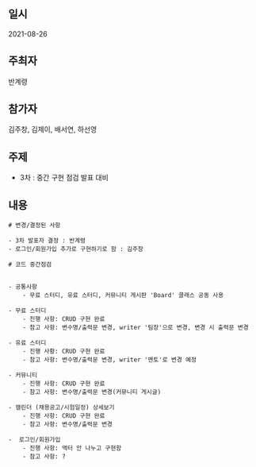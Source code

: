 ## 일시

2021-08-26

## 주최자

반계령

## 참가자

김주창, 김제이, 배서연, 하선영 

## 주제

- 3차 : 중간 구현 점검 발표 대비

## 내용
	# 변경/결정된 사항
	
	- 3차 발표자 결정 : 반계령
	- 로그인/회원가입 추가로 구현하기로 함 : 김주창
	
	# 코드 중간점검
	

	- 공통사항
		- 무료 스터디, 유료 스터디, 커뮤니티 게시판 'Board' 클래스 공동 사용

	- 무료 스터디
		- 진행 사항: CRUD 구현 완료
		- 참고 사항: 변수명/출력문 변경, writer '팀장'으로 변경, 변경 시 출력문 변경

	- 유료 스터디
		- 진행 사황: CRUD 구현 완료
		- 참고 사항: 변수명/출력문 변경, writer '멘토'로 변경 예정

	- 커뮤니티
		- 진행 사항: CRUD 구현 완료
		- 참고 사항: 변수명/출력문 변경(커뮤니티 게시글)

	- 캘린더 (채용공고/시험일정) 상세보기
		- 진행 사항: CRUD 구현 완료
		- 참고 사항: 변수명/출력문 변경

	-  로그인/회원가입 
		- 진행 사항: 액터 안 나누고 구현함
		- 참고 사항: ?



